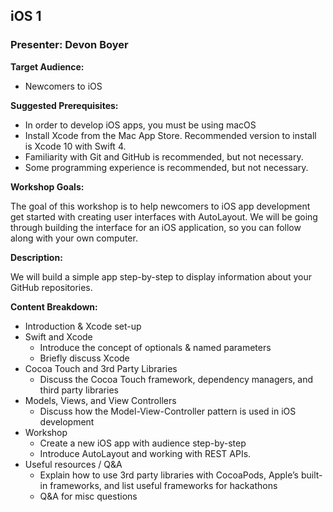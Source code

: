 ## iOS 1
### Presenter: Devon Boyer

**Target Audience:** 
- Newcomers to iOS

**Suggested Prerequisites:** 
- In order to develop iOS apps, you must be using macOS
- Install Xcode from the Mac App Store. Recommended version to install is Xcode 10 with Swift 4.
- Familiarity with Git and GitHub is recommended, but not necessary.
- Some programming experience is recommended, but not necessary.

**Workshop Goals:**

The goal of this workshop is to help newcomers to iOS app development get started with creating user interfaces with AutoLayout. We will be going through building the interface for an iOS application, so you can follow along with your own computer.

**Description:**

We will build a simple app step-by-step to display information about your GitHub repositories.

**Content Breakdown:**
- Introduction & Xcode set-up
- Swift and Xcode
    - Introduce the concept of optionals & named parameters
    - Briefly discuss Xcode
- Cocoa Touch and 3rd Party Libraries
    - Discuss the Cocoa Touch framework, dependency managers, and third party libraries
- Models, Views, and View Controllers
    - Discuss how the Model-View-Controller pattern is used in iOS development
- Workshop
    - Create a new iOS app with audience step-by-step
    - Introduce AutoLayout and working with REST APIs.
- Useful resources / Q&A
    - Explain how to use 3rd party libraries with CocoaPods, Apple’s built-in frameworks, and list useful frameworks for hackathons
    - Q&A for misc questions


